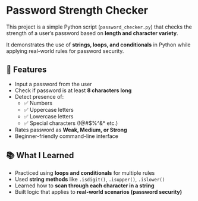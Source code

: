 # Password Strength Checker

This project is a simple Python script (`password_checker.py`) that checks the strength of a user’s password based on **length and character variety**.

It demonstrates the use of **strings, loops, and conditionals** in Python while applying real-world rules for password security.

## 🚀 Features

- Input a password from the user
- Check if password is at least **8 characters long**
- Detect presence of:
  - ✅ Numbers
  - ✅ Uppercase letters
  - ✅ Lowercase letters
  - ✅ Special characters (!@#$%^&\* etc.)
- Rates password as **Weak, Medium, or Strong**
- Beginner-friendly command-line interface

## 📚 What I Learned

- Practiced using **loops and conditionals** for multiple rules
- Used **string methods** like `.isdigit()`, `.isupper()`, `.islower()`
- Learned how to **scan through each character in a string**
- Built logic that applies to **real-world scenarios (password security)**
